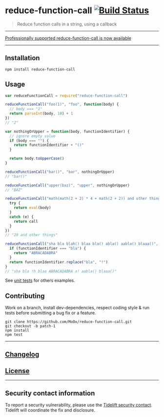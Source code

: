 # reduce-function-call [![Build Status](https://travis-ci.org/MoOx/reduce-function-call.svg?branch=master)](https://travis-ci.org/MoOx/reduce-function-call)

> Reduce function calls in a string, using a callback

---

[Professionally supported reduce-function-call is now available](https://tidelift.com/subscription/pkg/npm-reduce-function-call?utm_source=npm-reduce-function-call&utm_medium=referral&utm_campaign=readme)

---

## Installation

```console
npm install reduce-function-call
```

## Usage

```js
var reduceFunctionCall = require("reduce-function-call")

reduceFunctionCall("foo(1)", "foo", function(body) {
  // body === "1"
  return parseInt(body, 10) + 1
})
// "2"

var nothingOrUpper = function(body, functionIdentifier) {
  // ignore empty value
  if (body === "") {
    return functionIdentifier + "()"
  }

  return body.toUpperCase()
}

reduceFunctionCall("bar()", "bar", nothingOrUpper)
// "bar()"

reduceFunctionCall("upper(baz)", "upper", nothingOrUpper)
// "BAZ"

reduceFunctionCall("math(math(2 + 2) * 4 + math(2 + 2)) and other things", "math", function(body, functionIdentifier, call) {
  try {
    return eval(body)
  }
  catch (e) {
    return call
  }
})
// "20 and other things"

reduceFunctionCall("sha bla blah() blaa bla() abla() aabla() blaaa()", /\b([a-z]?bla[a-z]?)\(/, function(body, functionIdentifier) {
  if (functionIdentifier === "bla") {
    return "ABRACADABRA"
  }
  return functionIdentifier.replace("bla", "!")
}
// "sha bla !h blaa ABRACADABRA a! aabla() blaaa()"
```

See [unit tests](test/index.js) for others examples.

## Contributing

Work on a branch, install dev-dependencies, respect coding style & run tests before submitting a bug fix or a feature.

```console
git clone https://github.com/MoOx/reduce-function-call.git
git checkout -b patch-1
npm install
npm test
```

---

## [Changelog](CHANGELOG.md)

## [License](LICENSE)

---

## Security contact information

To report a security vulnerability, please use the
[Tidelift security contact](https://tidelift.com/security). Tidelift will
coordinate the fix and disclosure.

